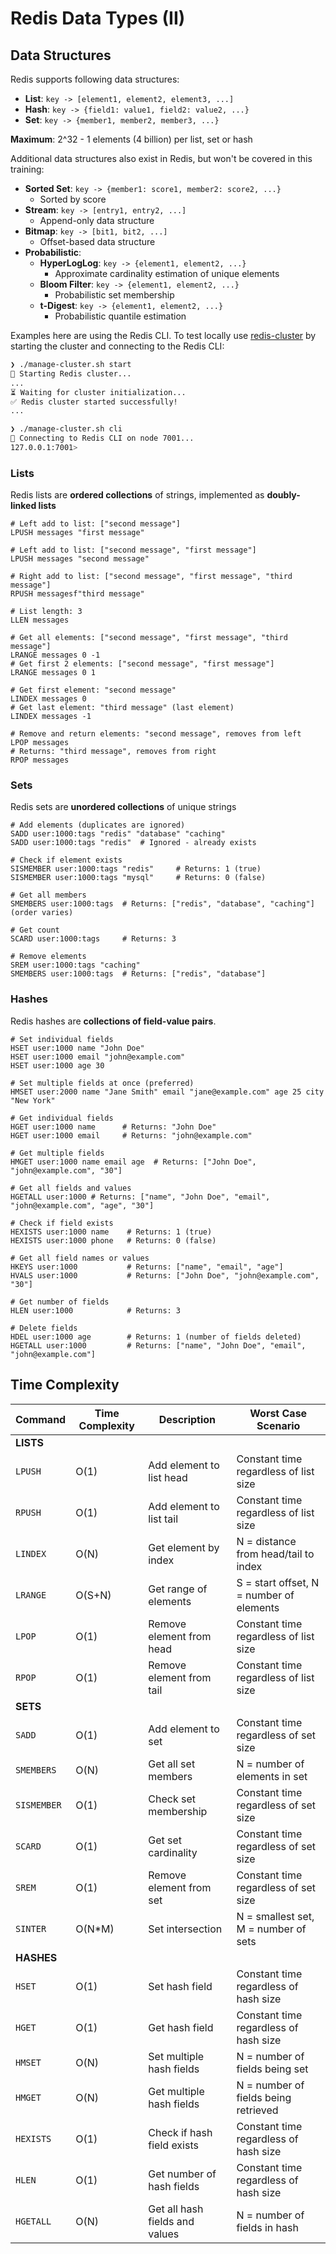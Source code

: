# Redis Data Types (II)

## Data Structures

Redis supports following data structures:

- **List**: `key -> [element1, element2, element3, ...]`
- **Hash**: `key -> {field1: value1, field2: value2, ...}`
- **Set**: `key -> {member1, member2, member3, ...}`

**Maximum**: 2^32 - 1 elements (4 billion) per list, set or hash

Additional data structures also exist in Redis, but won't be covered in this training:

- **Sorted Set**: `key -> {member1: score1, member2: score2, ...}`
  - Sorted by score
- **Stream**: `key -> [entry1, entry2, ...]`
  - Append-only data structure
- **Bitmap**: `key -> [bit1, bit2, ...]`
  - Offset-based data structure
- **Probabilistic**:
  - **HyperLogLog**: `key -> {element1, element2, ...}`
    - Approximate cardinality estimation of unique elements
  - **Bloom Filter**: `key -> {element1, element2, ...}`
    - Probabilistic set membership
  - **t-Digest**: `key -> {element1, element2, ...}`
    - Probabilistic quantile estimation

Examples here are using the Redis CLI.
To test locally use [redis-cluster](../redis-cluster) by starting the cluster and connecting to the Redis CLI:

```bash
❯ ./manage-cluster.sh start
🚀 Starting Redis cluster...
...
⏳ Waiting for cluster initialization...
✅ Redis cluster started successfully!
...

❯ ./manage-cluster.sh cli
🔌 Connecting to Redis CLI on node 7001...
127.0.0.1:7001>
```

### Lists

Redis lists are **ordered collections** of strings, implemented as **doubly-linked lists**

```redis
# Left add to list: ["second message"]
LPUSH messages "first message"

# Left add to list: ["second message", "first message"]
LPUSH messages "second message"

# Right add to list: ["second message", "first message", "third message"]
RPUSH messagesf"third message"

# List length: 3
LLEN messages

# Get all elements: ["second message", "first message", "third message"]
LRANGE messages 0 -1
# Get first 2 elements: ["second message", "first message"]
LRANGE messages 0 1

# Get first element: "second message"
LINDEX messages 0
# Get last element: "third message" (last element)
LINDEX messages -1

# Remove and return elements: "second message", removes from left
LPOP messages
# Returns: "third message", removes from right
RPOP messages
```

### Sets

Redis sets are **unordered collections** of unique strings

```redis
# Add elements (duplicates are ignored)
SADD user:1000:tags "redis" "database" "caching"
SADD user:1000:tags "redis"  # Ignored - already exists

# Check if element exists
SISMEMBER user:1000:tags "redis"     # Returns: 1 (true)
SISMEMBER user:1000:tags "mysql"     # Returns: 0 (false)

# Get all members
SMEMBERS user:1000:tags  # Returns: ["redis", "database", "caching"] (order varies)

# Get count
SCARD user:1000:tags     # Returns: 3

# Remove elements
SREM user:1000:tags "caching"
SMEMBERS user:1000:tags  # Returns: ["redis", "database"]
```

### Hashes

Redis hashes are **collections of field-value pairs**.

```redis
# Set individual fields
HSET user:1000 name "John Doe"
HSET user:1000 email "john@example.com"
HSET user:1000 age 30

# Set multiple fields at once (preferred)
HMSET user:2000 name "Jane Smith" email "jane@example.com" age 25 city "New York"

# Get individual fields
HGET user:1000 name      # Returns: "John Doe"
HGET user:1000 email     # Returns: "john@example.com"

# Get multiple fields
HMGET user:1000 name email age  # Returns: ["John Doe", "john@example.com", "30"]

# Get all fields and values
HGETALL user:1000 # Returns: ["name", "John Doe", "email", "john@example.com", "age", "30"]

# Check if field exists
HEXISTS user:1000 name    # Returns: 1 (true)
HEXISTS user:1000 phone   # Returns: 0 (false)

# Get all field names or values
HKEYS user:1000           # Returns: ["name", "email", "age"]
HVALS user:1000           # Returns: ["John Doe", "john@example.com", "30"]

# Get number of fields
HLEN user:1000            # Returns: 3

# Delete fields
HDEL user:1000 age        # Returns: 1 (number of fields deleted)
HGETALL user:1000         # Returns: ["name", "John Doe", "email", "john@example.com"]
```

## Time Complexity

| Command | Time Complexity | Description | Worst Case Scenario |
|---------|----------------|-------------|-------------------|
|**LISTS**| | ||
| `LPUSH` | O(1) | Add element to list head | Constant time regardless of list size |
| `RPUSH` | O(1) | Add element to list tail | Constant time regardless of list size |
| `LINDEX` | O(N) | Get element by index | N = distance from head/tail to index |
| `LRANGE` | O(S+N) | Get range of elements | S = start offset, N = number of elements |
| `LPOP` | O(1) | Remove element from head | Constant time regardless of list size |
| `RPOP` | O(1) | Remove element from tail | Constant time regardless of list size |
|**SETS**| | ||
| `SADD` | O(1) | Add element to set | Constant time regardless of set size |
| `SMEMBERS` | O(N) | Get all set members | N = number of elements in set |
| `SISMEMBER` | O(1) | Check set membership | Constant time regardless of set size |
| `SCARD` | O(1) | Get set cardinality | Constant time regardless of set size |
| `SREM` | O(1) | Remove element from set | Constant time regardless of set size |
| `SINTER` | O(N*M) | Set intersection | N = smallest set, M = number of sets |
|**HASHES**| | ||
| `HSET` | O(1) | Set hash field | Constant time regardless of hash size |
| `HGET` | O(1) | Get hash field | Constant time regardless of hash size |
| `HMSET` | O(N) | Set multiple hash fields | N = number of fields being set |
| `HMGET` | O(N) | Get multiple hash fields | N = number of fields being retrieved |
| `HEXISTS` | O(1) | Check if hash field exists | Constant time regardless of hash size |
| `HLEN` | O(1) | Get number of hash fields | Constant time regardless of hash size |
| `HGETALL` | O(N) | Get all hash fields and values | N = number of fields in hash |
